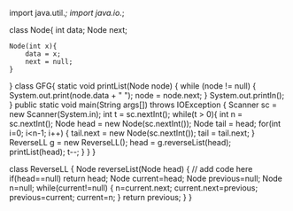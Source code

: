 
import java.util.*;
import java.io.*;

class Node{
    int data;
    Node next;
    
    Node(int x){
        data = x;
        next = null;
    }
    
}
class GFG{
	static void printList(Node node) 
	{ 
		while (node != null) 
		{ 
			System.out.print(node.data + " "); 
			node = node.next; 
		} 
		System.out.println(); 
	}
    public static void main(String args[]) throws IOException { 
        Scanner sc = new Scanner(System.in);
        int t = sc.nextInt();
        while(t > 0){
        	int n = sc.nextInt();
            Node head = new Node(sc.nextInt());
            Node tail = head;
            for(int i=0; i<n-1; i++)
            {
                tail.next = new Node(sc.nextInt());
                tail = tail.next;
            }
            ReverseLL g = new ReverseLL();
            head = g.reverseList(head);
            printList(head); 
            t--;
        }
    } 
} 
   

class ReverseLL
{
   Node reverseList(Node head)
   {
        // add code here
        if(head==null)
            return head;
        Node current=head;
        Node previous=null;
        Node n=null;
        while(current!=null)
        {
            n=current.next;
            current.next=previous;
            previous=current;
            current=n;
        }
        return previous;
   }
}


